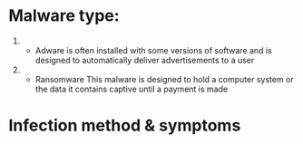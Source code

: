 # **Malware type:**
1. - Adware is often installed with some versions of software and is designed to automatically deliver advertisements to a user
2. - Ransomware This malware is designed to hold a computer system or the data it contains captive until a payment is made

# Infection method & symptoms
